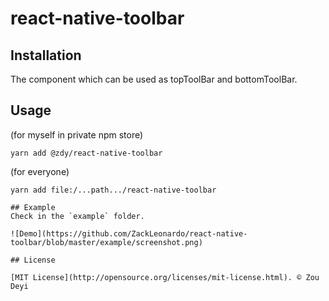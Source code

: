 # react-native-toolbar

## Installation
The component which can be used as topToolBar and bottomToolBar.

## Usage
 (for myself in private npm store)
```
yarn add @zdy/react-native-toolbar
```
(for everyone)
```
yarn add file:/...path.../react-native-toolbar

## Example
Check in the `example` folder.

![Demo](https://github.com/ZackLeonardo/react-native-toolbar/blob/master/example/screenshot.png)

## License

[MIT License](http://opensource.org/licenses/mit-license.html). © Zou Deyi
